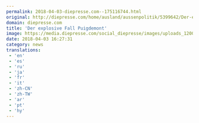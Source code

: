```yaml
---
permalink: 2018-04-03-diepresse.com--175116744.html
original: http://diepresse.com/home/ausland/aussenpolitik/5399642/Der-explosive-Fall-Puigdemont?from=rss
domain: diepresse.com
title: 'Der explosive Fall Puigdemont'
image: https://media.diepresse.com/social_diepresse/images/uploads_1200/4/5/a/5399642/AE2C9F5E-CBC8-4D1A-B282-DD71DCF596C3_v0_l.jpg
date: 2018-04-03 16:27:31
category: news
translations: 
 - 'en'
 - 'es'
 - 'ru'
 - 'ja'
 - 'fr'
 - 'it'
 - 'zh-CN'
 - 'zh-TW'
 - 'ar'
 - 'pt'
 - 'hy'
---
```


